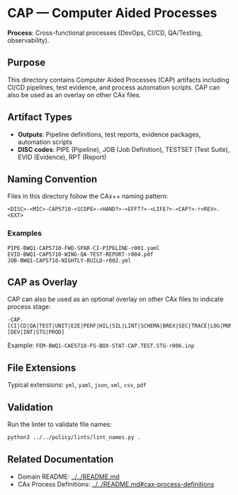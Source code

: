 # CAP — Computer Aided Processes

**Process**: Cross-functional processes (DevOps, CI/CD, QA/Testing, observability).

## Purpose

This directory contains Computer Aided Processes (CAP) artifacts including CI/CD pipelines, test evidence, and process automation scripts. CAP can also be used as an overlay on other CAx files.

## Artifact Types

- **Outputs**: Pipeline definitions, test reports, evidence packages, automation scripts
- **DISC codes**: PIPE (Pipeline), JOB (Job Definition), TESTSET (Test Suite), EVID (Evidence), RPT (Report)

## Naming Convention

Files in this directory follow the CAx++ naming pattern:

```
<DISC>-<MIC>-CAP5710-<SCOPE>-<HAND?>-<EFFT?>-<LIFE?>-<CAP?>-r<REV>.<EXT>
```

### Examples

```
PIPE-BWQ1-CAP5710-FWD-SPAR-CI-PIPELINE-r001.yaml
EVID-BWQ1-CAP5710-WING-QA-TEST-REPORT-r004.pdf
JOB-BWQ1-CAP5710-NIGHTLY-BUILD-r002.yml
```

## CAP as Overlay

CAP can also be used as an optional overlay on other CAx files to indicate process stage:

```
-CAP.[CI|CD|QA|TEST|UNIT|E2E|PERF|HIL|SIL|LINT|SCHEMA|BREX|SEC|TRACE|LOG|MON].[DEV|INT|STG|PROD]
```

Example: `FEM-BWQ1-CAE5710-FS-BOX-STAT-CAP.TEST.STG-r006.inp`

## File Extensions

Typical extensions: `yml`, `yaml`, `json`, `xml`, `csv`, `pdf`

## Validation

Run the linter to validate file names:
```bash
python3 ../../policy/lints/lint_names.py .
```

## Related Documentation

- Domain README: [../../README.md](../../README.md)
- CAx Process Definitions: [../../README.md#cax-process-definitions](../../README.md#cax-process-definitions)
